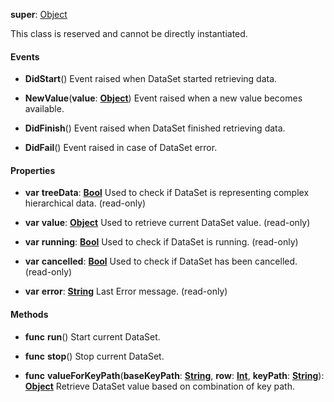 **super**: [Object](Object.md)

This class is reserved and cannot be directly instantiated.

#### Events

* **DidStart**()
Event raised when DataSet started retrieving data.

* **NewValue**(**value**: <strong>[Object](../gravity/types.md)</strong>)
Event raised when a new value becomes available.

* **DidFinish**()
Event raised when DataSet finished retrieving data.

* **DidFail**()
Event raised in case of DataSet error.



#### Properties

* **var** **treeData**: **[Bool](../gravity/types.md)**
Used to check if DataSet is representing complex hierarchical data. \(read-only\)

* **var** **value**: **[Object](../gravity/types.md)**
Used to retrieve current DataSet value. \(read-only\)

* **var** **running**: **[Bool](../gravity/types.md)**
Used to check if DataSet is running. \(read-only\)

* **var** **cancelled**: **[Bool](../gravity/types.md)**
Used to check if DataSet has been cancelled. \(read-only\)

* **var** **error**: **[String](../gravity/types.md)**
Last Error message. \(read-only\)



#### Methods

* **func** **run**()
Start current DataSet.

* **func** **stop**()
Stop current DataSet.

* **func** **valueForKeyPath**(**baseKeyPath**: <strong>[String](../gravity/types.md)</strong>, **row**: <strong>[Int](../gravity/types.md)</strong>, **keyPath**: <strong>[String](../gravity/types.md)</strong>): <strong>[Object](../gravity/types.md)</strong> 
Retrieve DataSet value based on combination of key path.





